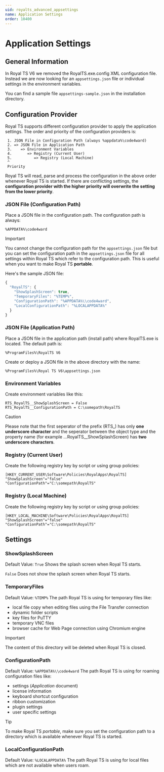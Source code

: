 ```yaml
---
uid: royalts_advanced_appsettings
name: Application Settings
order: 10400
---
```


# Application Settings

## General Information
In Royal TS V6 we removed the RoyalTS.exe.config XML configuration file. Instead we are now looking for an `appsettings.json` file or individual settings in the environment variables.  

You can find a sample file `appsettings-sample.json` in the installation directory.  

## Configuration Provider
Royal TS supports different configuration provider to apply the application settings. The order and priority of the configuration providers is:
```none
 1. JSON File in Configuration Path (always %appdata%\code4ward)
 2. => JSON File in Application Path
 3.    => Environment Variables
 4.       => Registry (Current User)
 5.          => Registry (Local Machine)
 ^
 Priority
```
Royal TS will read, parse and process the configuration in the above order whenever Royal TS is started. If there are conflicting settings, the **configuration provider with the higher priority will overwrite the setting from the lower priority**.

### JSON File (Configuration Path)
Place a JSON file in the configuration path. The configuration path is always:
```batchfile
%APPDATA%\code4ward
```
> [!IMPORTANT]
> You cannot change the configuration path for the `appsettings.json` file but you can set the configuration path in the `appsettings.json` file for all settings within Royal TS which refer to the configuration path. This is useful when you want to make Royal TS **portable**.

Here's the sample JSON file:
```javascript
{
  "RoyalTS": {
    "ShowSplashScreen": true,
    "TemporaryFiles": "%TEMP%",
    "ConfigurationPath": "%APPDATA%\\code4ward",
    "LocalConfigurationPath": "%LOCALAPPDATA%"
  } 
}
```

### JSON File (Application Path)
Place a JSON file in the application path (install path) where RoyalTS.exe is located. The default path is:
```batchfile
%ProgramFiles%\RoyalTS V6
```
Create or deploy a JSON file in the above directory with the name:
```batchfile
%ProgramFiles%\Royal TS V6\appsettings.json
```

### Environment Variables
Create environment variables like this:
```batchfile
RTS_RoyalTS__ShowSplashScreen = False
RTS_RoyalTS__ConfigurationPath = C:\somepath\RoyalTS
```
> [!CAUTION]
> Please note that the first seperator of the prefix (RTS_) has only **one underscore character** and the seperator between the object type and the property name (for example ...RoyalTS__ShowSplashScreen) has **two underscore characters**.

### Registry (Current User)
Create the following registry key by script or using group policies:
```batchfile
[HKEY_CURRENT_USER\Software\Policies\RoyalApps\RoyalTS]
"ShowSplashScreen"="false"
"ConfigurationPath"="C:\somepath\RoyalTS"
```

### Registry (Local Machine)
Create the following registry key by script or using group policies:
```batchfile
[HKEY_LOCAL_MACHINE\Software\Policies\RoyalApps\RoyalTS]
"ShowSplashScreen"="false"
"ConfigurationPath"="C:\somepath\RoyalTS"
```

## Settings

### ShowSplashScreen
Default Value: `True`
Shows the splash screen when Royal TS starts.

`False`
Does not show the splash screen when Royal TS starts.

### TemporaryFiles
Default Value: `%TEMP%`
The path Royal TS is using for temporary files like:
- local file copy when editing files using the File Transfer connection
- dynamic folder scripts
- key files for PuTTY
- temporary VNC files
- browser cache for Web Page connection using Chromium engine

> [!IMPORTANT]
> The content of this directory will be deleted when Royal TS is closed.

### ConfigurationPath
Default Value: `%APPDATA%\\code4ward`
The path Royal TS is using for roaming configuration files like:
- settings (*Application* document)
- license information
- keyboard shortcut configuration
- ribbon customization
- plugin settings
- user specific settings

> [!TIP]
> To make Royal TS *portable*, make sure you set the configuration path to a directory which is available whenever Royal TS is started.

### LocalConfigurationPath
Default Value: `%LOCALAPPDATA%`
The path Royal TS is using for local files which are not available when users roam.